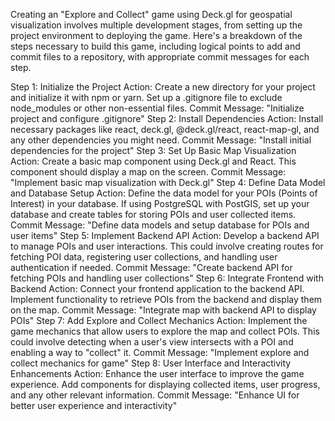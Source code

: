 Creating an "Explore and Collect" game using Deck.gl for geospatial visualization involves multiple development stages, from setting up the project environment to deploying the game. Here's a breakdown of the steps necessary to build this game, including logical points to add and commit files to a repository, with appropriate commit messages for each step.

Step 1: Initialize the Project
Action: Create a new directory for your project and initialize it with npm or yarn. Set up a .gitignore file to exclude node_modules or other non-essential files.
Commit Message: "Initialize project and configure .gitignore"
Step 2: Install Dependencies
Action: Install necessary packages like react, deck.gl, @deck.gl/react, react-map-gl, and any other dependencies you might need.
Commit Message: "Install initial dependencies for the project"
Step 3: Set Up Basic Map Visualization
Action: Create a basic map component using Deck.gl and React. This component should display a map on the screen.
Commit Message: "Implement basic map visualization with Deck.gl"
Step 4: Define Data Model and Database Setup
Action: Define the data model for your POIs (Points of Interest) in your database. If using PostgreSQL with PostGIS, set up your database and create tables for storing POIs and user collected items.
Commit Message: "Define data models and setup database for POIs and user items"
Step 5: Implement Backend API
Action: Develop a backend API to manage POIs and user interactions. This could involve creating routes for fetching POI data, registering user collections, and handling user authentication if needed.
Commit Message: "Create backend API for fetching POIs and handling user collections"
Step 6: Integrate Frontend with Backend
Action: Connect your frontend application to the backend API. Implement functionality to retrieve POIs from the backend and display them on the map.
Commit Message: "Integrate map with backend API to display POIs"
Step 7: Add Explore and Collect Mechanics
Action: Implement the game mechanics that allow users to explore the map and collect POIs. This could involve detecting when a user's view intersects with a POI and enabling a way to "collect" it.
Commit Message: "Implement explore and collect mechanics for game"
Step 8: User Interface and Interactivity Enhancements
Action: Enhance the user interface to improve the game experience. Add components for displaying collected items, user progress, and any other relevant information.
Commit Message: "Enhance UI for better user experience and interactivity"
